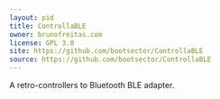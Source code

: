 ```yaml
---
layout: pid
title: ControllaBLE
owner: brunofreitas.com
license: GPL 3.0
site: https://github.com/bootsector/ControllaBLE
source: https://github.com/bootsector/ControllaBLE
---
```

A retro-controllers to Bluetooth BLE adapter.
